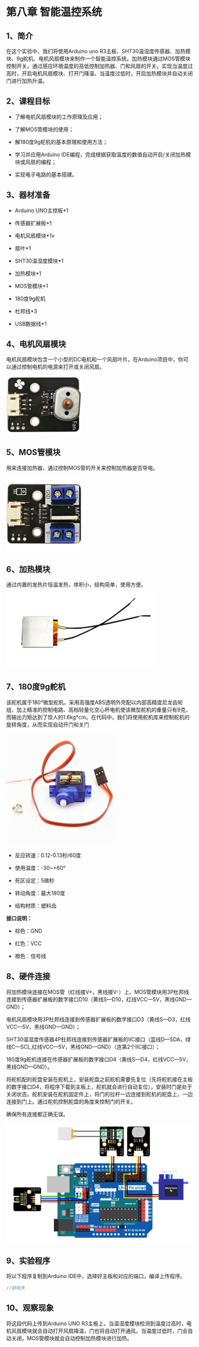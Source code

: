 # 第八章 智能温控系统

## 1、简介

在这个实验中，我们将使用Arduino uno R3主板、SHT30温湿度传感器、加热模块、9g舵机、电机风扇模块来制作一个智能温控系统。加热模块通过MOS管模块控制开关。通过感应环境温度的高低控制加热器、门和风扇的开关。实现当温度过高时，开启电机风扇模块、打开门降温，当温度过低时，开启加热模块并自动关闭门进行加热升温。

## 2、课程目标

+ 了解电机风扇模块的工作原理及应用；

+ 了解MOS管模块的使用；

+ 解180度9g舵机的基本原理和使用方法；

+ 学习并应用Arduino IDE编程，完成根据获取温度的数值自动开启/关闭加热模块或风扇的编程；

+ 实现电子电路的基本搭建。

## 3、器材准备

+ Arduino UNO主控板*1

+ 传感器扩展板*1

+ 电机风扇模块*1v

+ 扇叶*1

+ SHT30温湿度模块*1

+ 加热模块*1

+ MOS管模块*1

+ 180度9g舵机

+ 杜邦线*3

+ USB数据线*1

## 4、电机风扇模块

电机风扇模块包含一个小型的DC电机和一个风扇叶片。在Arduino项目中，你可以通过控制电机的电源来打开或关闭风扇。

<img src="../img/smartfarms/1-8.png"  width=40% />

## 5、MOS管模块

用来连接加热器，通过控制MOS管的开关来控制加热器是否导电。

<img src="../img/smartfarms/1-11.png"  width=40% />

## 6、加热模块

通过内置的发热片恒温发热，体积小，结构简单，使用方便。

<img src="../img/smartfarms/1-9.png"  width=80% />

## 7、180度9g舵机

该舵机属于180°微型舵机，采用高强度ABS透明外壳配以内部高精度尼龙齿轮组，加上精准的控制电路、高档轻量化空心杯电机使该微型舵机的重量只有9克，而输出力矩达到了惊人的1.6kg*cm。在代码中，我们将使用舵机库来控制舵机的旋转角度，从而实现自动开门和关门

<img src="../img/smartfarms/8-1.png" width=60% />

+ 反应转速：0.12-0.13秒/60度

+ 使用温度：-30~+60°

+ 死区设定：5微秒

+ 转动角度：最大180度

+ 结构材质：塑料齿

**接口说明：**  

+ 棕色：GND

+ 红色：VCC

+ 橙色：信号线

## 8、硬件连接

将加热模块连接在MOS管（红线接V+，黑线接V-）上，MOS管模块用3P杜邦线连接到传感器扩展板的数字接口D10（黄线S—D10，红线VCC—5V，黑线GND—GND）；

电机风扇模块用3P杜邦线连接到传感器扩展板的数字接口D3（黄线S—D3，红线VCC—5V，黑线GND—GND）；

SHT30温湿度传感器4P杜邦线连接到传感器扩展板的IIC接口（蓝线D—SDA，绿线C—SCL,红线VCC—5V，黑线GND—GND）（连第2个IIC接口）；

180度9g舵机连接在传感器扩展板的数字接口D4（黄线S—D4，红线VCC—5V，黑线GND—GND）。

将舵机配的舵盘安装在舵机上，安装舵盘之前舵机需要先复位（先将舵机接在主板的数字接口D4，将程序下载到主板上，舵机就会进行自动复位），安装时门是处于关闭状态。舵机安装在舵机固定件上，将门的拉杆一边连接到舵机的舵盘上，一边连接到门上。通过舵机控制舵盘的角度来控制门的开关。

确保所有连接都正确无误。

<img src="../img/smartfarms/8-2.png"  width=100% />

## 9、实验程序
将以下程序复制到Arduino IDE中，选择好主板和对应的端口，编译上传程序。
```C
//缺程序
```

## 10、观察现象

将这段代码上传到Arduino UNO R3主板上，当温湿度模块检测到温度过高时，电机风扇模块就会自动打开风扇降温，门也将自动打开通风。当温度过低时，门会自动关闭，MOS管模块就会自动控制加热模块进行加热。